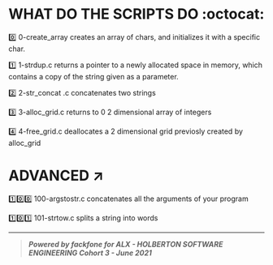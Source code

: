 # WHAT DO THE SCRIPTS DO :octocat:

:zero: 0-create_array creates an array of chars, and initializes it with a specific char.

:one: 1-strdup.c  returns a pointer to a newly allocated space in memory, which contains a copy of the string given as a parameter.

:two: 2-str_concat .c concatenates two strings

:three: 3-alloc_grid.c returns to 0 2 dimensional array of integers

:four: 4-free_grid.c deallocates a 2 dimensional grid previosly created by alloc_grid

# ADVANCED :arrow_upper_right:

:one::zero::zero: 100-argstostr.c concatenates all the arguments of your program 

:one::zero::one: 101-strtow.c splits a string into words

******************************************************************************
> ***Powered by *fackfone* for ALX - HOLBERTON SOFTWARE ENGINEERING Cohort 3 - June 2021***
